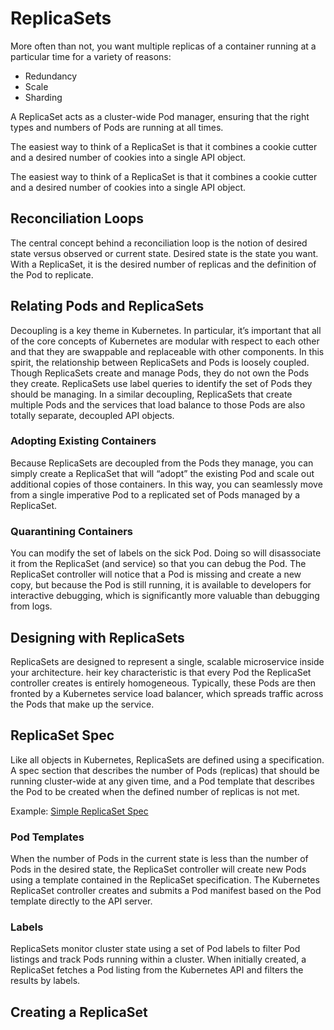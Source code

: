 # ReplicaSets

More often than not, you want multiple replicas of a container running at a particular time for a variety of reasons:
- Redundancy
- Scale
- Sharding

A ReplicaSet acts as a cluster-wide Pod manager, ensuring that the right types and numbers of Pods are running at all times.

The easiest way to think of a ReplicaSet is that it combines a cookie cutter and a desired number of cookies into a single API object. 

The easiest way to think of a ReplicaSet is that it combines a cookie cutter and a desired number of cookies into a single API object.

## Reconciliation Loops

The central concept behind a reconciliation loop is the notion of desired state versus observed or current state. Desired state is the state you want. With a ReplicaSet, it is the desired number of replicas and the definition of the Pod to replicate.

## Relating Pods and ReplicaSets

Decoupling is a key theme in Kubernetes. In particular, it’s important that all of the core concepts of Kubernetes are modular with respect to each other and that they
are swappable and replaceable with other components. In this spirit, the relationship between ReplicaSets and Pods is loosely coupled. Though ReplicaSets create and
manage Pods, they do not own the Pods they create. ReplicaSets use label queries to identify the set of Pods they should be managing. In a similar decoupling, ReplicaSets that create multiple Pods and the services
that load balance to those Pods are also totally separate, decoupled API objects.

### Adopting Existing Containers

Because ReplicaSets are decoupled from the Pods they manage, you can simply create a ReplicaSet that will “adopt” the existing Pod and scale out additional copies of those containers. In this way, you can seamlessly move from a single imperative Pod to a replicated set of Pods managed by a ReplicaSet.

### Quarantining Containers

You can modify the set of labels on the sick Pod. Doing so will disassociate it from the ReplicaSet (and service) so that you can debug the Pod. The ReplicaSet controller will notice that a Pod is missing and create a new copy, but because the Pod is still running, it is available to developers for interactive debugging, which is significantly more valuable than debugging from logs.

## Designing with ReplicaSets

ReplicaSets are designed to represent a single, scalable microservice inside your architecture. heir key characteristic is that every Pod the ReplicaSet controller
creates is entirely homogeneous. Typically, these Pods are then fronted by a Kubernetes service load balancer, which spreads traffic across the Pods that make up the service.

## ReplicaSet Spec

Like all objects in Kubernetes, ReplicaSets are defined using a specification. A spec section that describes the number of Pods (replicas) that should be running cluster-wide at any given time, and a Pod template that describes the Pod to be created when the defined number of replicas is not met.

Example: [Simple ReplicaSet Spec](./kuard-rs.yaml)

### Pod Templates

When the number of Pods in the current state is less than
the number of Pods in the desired state, the ReplicaSet controller will create new Pods using a template contained in the ReplicaSet specification. The Kubernetes ReplicaSet controller creates and submits a Pod manifest based on the Pod template directly to the API server.

### Labels

ReplicaSets monitor cluster state using a set of Pod labels to filter Pod listings and track Pods running within a cluster. When initially created, a ReplicaSet
fetches a Pod listing from the Kubernetes API and filters the results by labels.

## Creating a ReplicaSet